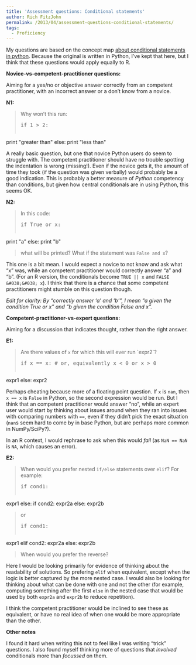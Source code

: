 ```yaml
---
title: 'Assessment questions: Conditional statements'
author: Rich FitzJohn
permalink: /2013/04/assessment-questions-conditional-statements/
tags:
  - Proficiency
---
```

My questions are based on the concept map [about conditional statements in python][1]. Because the original is written in Python, I&#8217;ve kept that here, but I think that these questions would apply equally to R.

**Novice-vs-competent-practitioner questions:**

Aiming for a yes/no or objective answer correctly from an competent practitioner, with an incorrect answer or a don&#8217;t know from a novice.

**N1:**

> Why won&#8217;t this run:
> 
> <pre>if 1 > 2:
print "greater than"
else:
print "less than"
</pre>

A really basic question, but one that novice Python users do seem to struggle with. The competent practitioner should have no trouble spotting the indentation is wrong (missing!). Even if the novice gets it, the amount of time they took (if the question was given verbally) would probably be a good indication. This is probably a better measure of *Python* competency than conditions, but given how central conditionals are in using Python, this seems OK.

**N2:**

> In this code:
> 
> <pre>if True or x:
  print "a"
else:
  print "b"
</pre>
> 
> what will be printed? What if the statement was `False and x`? 

This one is a bit mean. I would expect a novice to not know and ask what &#8220;x&#8221; was, while an competent practitioner would correctly answer &#8220;a&#8221; and &#8220;b&#8221;. (For an R version, the conditionals become `TRUE || x` and `FALSE &#038;&#038; x`). I think that there is a chance that some competent practitioners might stumble on this question though.

*Edit for clarity: By &#8220;correctly answer &#8216;a&#8217; and &#8216;b'&#8221;, I mean &#8220;a given the condition True or x&#8221; and &#8220;b given the condition False and x&#8221;.*

**Competent-practitioner-vs-expert questions:**

Aiming for a discussion that indicates thought, rather than the right answer.

**E1:** 

> Are there values of `x` for which this will ever run \`expr2\`?
> 
> <pre>if x == x: # or, equivalently x &lt; 0 or x > 0
  expr1
else:
  expr2
</pre>

Perhaps cheating because more of a floating point question. If `x` is `nan`, then `x == x` is `False` in Python, so the second expression would be run. But I think that an competent practitioner would answer &#8220;no&#8221;, while an expert user would start by thinking about issues around when they ran into issues with comparing numbers with `==`, even if they didn&#8217;t pick the exact situation (`nan`s seem hard to come by in base Python, but are perhaps more common in NumPy/SciPy?).

In an R context, I would rephrase to ask when this would *fail* (as `NaN == NaN` is `NA`, which causes an error).

**E2:**

> When would you prefer nested `if/else` statements over `elif`? For example:
> 
> <pre>if cond1:
  expr1
else:
  if cond2:
    expr2a
  else:
    expr2b
</pre>
> 
> or
> 
> <pre>if cond1:
  expr1
elif cond2:
  expr2a
else:
  expr2b
</pre>
> 
> When would you prefer the reverse? 

Here I would be looking primarily for evidence of thinking about the readability of solutions. So prefering `elif` when equivalent, except when the logic is better captured by the more nested case. I would also be looking for thinking about what can be done with one and not the other (for example, computing something after the first `else` in the nested case that would be used by both `expr2a` and `expr2b` to reduce repetition). 

I think the competent practitioner would be inclined to see these as equivalent, or have no real idea of when one would be more appropriate than the other.

**Other notes**

I found it hard when writing this not to feel like I was writing &#8220;trick&#8221; questions. I also found myself thinking more of questions that *involved* conditionals more than *focussed* on them.

 [1]: http://teaching.software-carpentry.org/2013/03/28/concept-map-conditional-statements-python/ "Conditional statements in python"
